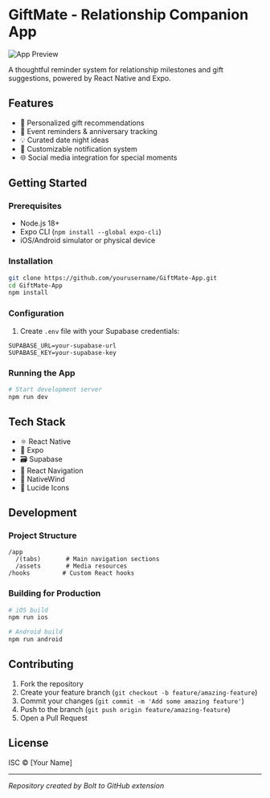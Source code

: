 # GiftMate - Relationship Companion App

![App Preview](./assets/images/icon.png)

A thoughtful reminder system for relationship milestones and gift suggestions, powered by React Native and Expo.

## Features
- 🎁 Personalized gift recommendations
- 📅 Event reminders & anniversary tracking
- 💡 Curated date night ideas
- 🔔 Customizable notification system
- 🌐 Social media integration for special moments

## Getting Started

### Prerequisites
- Node.js 18+ 
- Expo CLI (`npm install --global expo-cli`)
- iOS/Android simulator or physical device

### Installation
```bash
git clone https://github.com/yourusername/GiftMate-App.git
cd GiftMate-App
npm install
```

### Configuration
1. Create `.env` file with your Supabase credentials:
```env
SUPABASE_URL=your-supabase-url
SUPABASE_KEY=your-supabase-key
```

### Running the App
```bash
# Start development server
npm run dev
```

## Tech Stack
- ⚛️ React Native
- 🚀 Expo
- 🗃️ Supabase
- 📱 React Navigation
- 🎨 NativeWind
- 🦋 Lucide Icons

## Development

### Project Structure
```
/app
  /(tabs)       # Main navigation sections
  /assets       # Media resources
/hooks         # Custom React hooks
```

### Building for Production
```bash
# iOS build
npm run ios

# Android build
npm run android
```

## Contributing
1. Fork the repository
2. Create your feature branch (`git checkout -b feature/amazing-feature`)
3. Commit your changes (`git commit -m 'Add some amazing feature'`)
4. Push to the branch (`git push origin feature/amazing-feature`)
5. Open a Pull Request

## License
ISC © [Your Name]

---
*Repository created by Bolt to GitHub extension*
